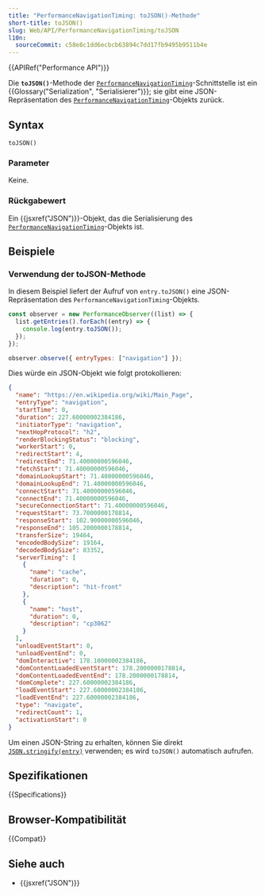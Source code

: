 ```yaml
---
title: "PerformanceNavigationTiming: toJSON()-Methode"
short-title: toJSON()
slug: Web/API/PerformanceNavigationTiming/toJSON
l10n:
  sourceCommit: c58e8c1dd6ecbcb63894c7dd17fb9495b9511b4e
---
```


{{APIRef("Performance API")}}

Die **`toJSON()`**-Methode der [`PerformanceNavigationTiming`](/de/docs/Web/API/PerformanceNavigationTiming)-Schnittstelle ist ein {{Glossary("Serialization", "Serialisierer")}}; sie gibt eine JSON-Repräsentation des [`PerformanceNavigationTiming`](/de/docs/Web/API/PerformanceNavigationTiming)-Objekts zurück.

## Syntax

```js-nolint
toJSON()
```

### Parameter

Keine.

### Rückgabewert

Ein {{jsxref("JSON")}}-Objekt, das die Serialisierung des [`PerformanceNavigationTiming`](/de/docs/Web/API/PerformanceNavigationTiming)-Objekts ist.

## Beispiele

### Verwendung der toJSON-Methode

In diesem Beispiel liefert der Aufruf von `entry.toJSON()` eine JSON-Repräsentation des `PerformanceNavigationTiming`-Objekts.

```js
const observer = new PerformanceObserver((list) => {
  list.getEntries().forEach((entry) => {
    console.log(entry.toJSON());
  });
});

observer.observe({ entryTypes: ["navigation"] });
```

Dies würde ein JSON-Objekt wie folgt protokollieren:

```json
{
  "name": "https://en.wikipedia.org/wiki/Main_Page",
  "entryType": "navigation",
  "startTime": 0,
  "duration": 227.60000002384186,
  "initiatorType": "navigation",
  "nextHopProtocol": "h2",
  "renderBlockingStatus": "blocking",
  "workerStart": 0,
  "redirectStart": 4,
  "redirectEnd": 71.40000000596046,
  "fetchStart": 71.40000000596046,
  "domainLookupStart": 71.40000000596046,
  "domainLookupEnd": 71.40000000596046,
  "connectStart": 71.40000000596046,
  "connectEnd": 71.40000000596046,
  "secureConnectionStart": 71.40000000596046,
  "requestStart": 73.7000000178814,
  "responseStart": 102.90000000596046,
  "responseEnd": 105.2000000178814,
  "transferSize": 19464,
  "encodedBodySize": 19164,
  "decodedBodySize": 83352,
  "serverTiming": [
    {
      "name": "cache",
      "duration": 0,
      "description": "hit-front"
    },
    {
      "name": "host",
      "duration": 0,
      "description": "cp3062"
    }
  ],
  "unloadEventStart": 0,
  "unloadEventEnd": 0,
  "domInteractive": 178.10000002384186,
  "domContentLoadedEventStart": 178.2000000178814,
  "domContentLoadedEventEnd": 178.2000000178814,
  "domComplete": 227.60000002384186,
  "loadEventStart": 227.60000002384186,
  "loadEventEnd": 227.60000002384186,
  "type": "navigate",
  "redirectCount": 1,
  "activationStart": 0
}
```

Um einen JSON-String zu erhalten, können Sie direkt [`JSON.stringify(entry)`](/de/docs/Web/JavaScript/Reference/Global_Objects/JSON/stringify) verwenden; es wird `toJSON()` automatisch aufrufen.

## Spezifikationen

{{Specifications}}

## Browser-Kompatibilität

{{Compat}}

## Siehe auch

- {{jsxref("JSON")}}
